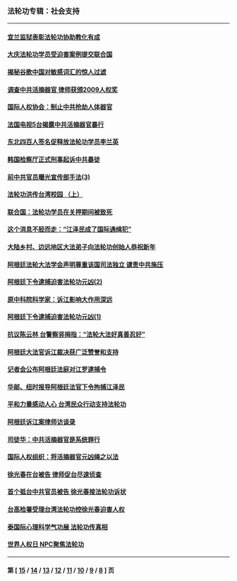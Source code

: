 ### 法轮功专辑：社会支持
---
#### [宜兰监狱表彰法轮功协助教化有成](../../pages/nf4386/n2804239.md) 
#### [大庆法轮功学员受迫害案例提交联合国](../../pages/nf4386/n2798938.md) 
#### [揭秘谷歌中国对敏感词汇的惊人过滤](../../pages/nf4386/n2792859.md) 
#### [调查中共活摘器官 律师获颁2009人权奖](../../pages/nf4386/n2792792.md) 
#### [国际人权协会：制止中共抢劫人体器官](../../pages/nf4386/n2791719.md) 
#### [法国电视5台揭露中共活摘器官暴行](../../pages/nf4386/n2791685.md) 
#### [东北四百人签名促释放法轮功学员李兰英](../../pages/nf4386/n2788784.md) 
#### [韩国检察厅正式刑事起诉中共暴徒](../../pages/nf4386/n2787692.md) 
#### [前中共官员曝光宣传部手法(3)](../../pages/nf4386/n2782923.md) 
#### [法轮功洪传台湾校园 （上）](../../pages/nf4386/n2783809.md) 
#### [联合国：法轮功学员在关押期间被致死](../../pages/nf4386/n2779302.md) 
#### [这个消息不胫而走：“江泽民成了国际通缉犯”](../../pages/nf4386/n2777343.md) 
#### [大陆乡村、边远地区大法弟子向法轮功创始人恭祝新年](../../pages/nf4386/n2773534.md) 
#### [阿根廷法轮大法学会声明尊重该国司法独立 谴责中共施压](../../pages/nf4386/n2771677.md) 
#### [阿根廷下令逮捕迫害法轮功元凶(2)](../../pages/nf4386/n2767214.md) 
#### [原中科院科学家：诉江影响大作用深远](../../pages/nf4386/n2765688.md) 
#### [阿根廷下令逮捕迫害法轮功元凶(1)](../../pages/nf4386/n2765661.md) 
#### [抗议陈云林 台警察竖拇指：“法轮大法好真善忍好”](../../pages/nf4386/n2765303.md) 
#### [阿根廷大法官诉江裁决获广泛赞誉和支持](../../pages/nf4386/n2764529.md) 
#### [记者会公布阿根廷法庭对江罗逮捕令](../../pages/nf4386/n2764504.md) 
#### [华邮、纽时报导阿根廷法官下令拘捕江泽民](../../pages/nf4386/n2764483.md) 
#### [平和力量感动人心 台湾民众行动支持法轮功](../../pages/nf4386/n2763078.md) 
#### [阿根廷诉江案律师访谈录](../../pages/nf4386/n2763319.md) 
#### [司徒华：中共活摘器官是系统罪行](../../pages/nf4386/n2762691.md) 
#### [国际人权组织：将活摘器官元凶绳之以法](../../pages/nf4386/n2759974.md) 
#### [徐光春在台被告 律师促台尽速侦查](../../pages/nf4386/n2757788.md) 
#### [首个抵台中共官员被告 徐光春接法轮功诉状](../../pages/nf4386/n2755379.md) 
#### [台高检署受理台湾法轮功控徐光春迫害人权](../../pages/nf4386/n2755318.md) 
#### [泰国际心理科学气功展 法轮功传真相](../../pages/nf4386/n2753236.md) 
#### [世界人权日 NPC聚焦法轮功](../../pages/nf4386/n2751771.md) 

---
#### 第 [ [15](./15.md) / [14](./14.md) / [13](./13.md) / [12](./12.md) / [11](./11.md) / [10](./10.md) / [9](./9.md) / [8](./8.md) ] 页
